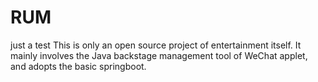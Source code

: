 # RUM
just  a  test
This is only an open source project of entertainment itself. 
It mainly involves the Java backstage management tool of WeChat applet, and adopts the basic springboot.
